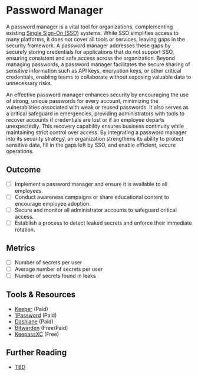 # Password Manager

A password manager is a vital tool for organizations, complementing existing [Single Sign-On (SSO)](sso.md) systems. While SSO simplifies access to many platforms, it does not cover all tools or services, leaving gaps in the security framework. A password manager addresses these gaps by securely storing credentials for applications that do not support SSO, ensuring consistent and safe access across the organization. Beyond managing passwords, a password manager facilitates the secure sharing of sensitive information such as API keys, encryption keys, or other critical credentials, enabling teams to collaborate without exposing valuable data to unnecessary risks.

An effective password manager enhances security by encouraging the use of strong, unique passwords for every account, minimizing the vulnerabilities associated with weak or reused passwords. It also serves as a critical safeguard in emergencies, providing administrators with tools to recover accounts if credentials are lost or if an employee departs unexpectedly. This recovery capability ensures business continuity while maintaining strict control over access. By integrating a password manager into its security strategy, an organization strengthens its ability to protect sensitive data, fill in the gaps left by SSO, and enable efficient, secure operations.

## Outcome

- [ ] Implement a password manager and ensure it is available to all employees.
- [ ] Conduct awareness campaigns or share educational content to encourage employee adoption.
- [ ] Secure and monitor all administrator accounts to safeguard critical access.
- [ ] Establish a process to detect leaked secrets and enforce their immediate rotation.

## Metrics

- [ ] Number of secrets per user
- [ ] Average number of secrets per user
- [ ] Number of secrets found in leaks

## Tools & Resources

- [Keeper](https://www.keepersecurity.com/en_GB/) (Paid)
- [1Password](https://1password.com/) (Paid)
- [Dashlane](https://www.dashlane.com/) (Paid)
- [Bitwarden](https://bitwarden.com/) (Free/Paid)
- [KeepassXC](https://keepassxc.org/) (Free)

## Further Reading

- [TBD](http://example.com)
